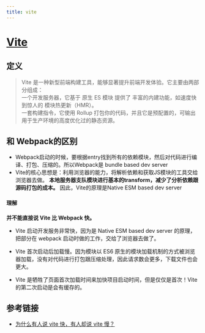 ```yaml
---
title: vite
---
```


# [Vite](https://cn.vitejs.dev/)

## 定义

> Vite 是一种新型前端构建工具，能够显著提升前端开发体验。它主要由两部分组成：<br>一个开发服务器，它基于 原生 ES 模块 提供了 丰富的内建功能，如速度快到惊人的 模块热更新（HMR）。<br>一套构建指令，它使用 Rollup 打包你的代码，并且它是预配置的，可输出用于生产环境的高度优化过的静态资源。

## 和 Webpack的区别

- Webpack启动的时候，要根据entry找到所有的依赖模块，然后对代码进行编译、打包、压缩的。所以Webpack是 bundle based dev server
- Vite的核心思想是：利用浏览器的能力，将解析依赖和获取JS模块的工具交给浏览器去做。 **本地服务器支队模块进行基本的transform，减少了分析依赖跟源码打包的成本。** 因此，Vite的原理是Native ESM based dev server

#### 理解

**并不能直接说 Vite 比 Webpack 快。**

- Vite 启动开发服务非常快，因为是 Native ESM based dev server 的原理，把部分在 webpack 启动时做的工作，交给了浏览器去做了。

- Vite 首次启动后加载慢。因为模块以 ES6 原生的模块加载机制的方式被浏览器加载，没有对代码进行打包跟压缩处理，因此请求数会更多，下载文件也会更大。

- Vite 是牺牲了页面首次加载时间来加快项目启动时间，但是仅仅是首次！Vite的第二次启动是会有缓存的。

## 参考链接

- [为什么有人说 vite 快，有人却说 vite 慢？](https://juejin.cn/post/7129041114174062628)
